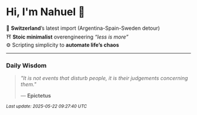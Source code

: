# Hi, I'm Nahuel :tiger:

📍 **Switzerland**’s latest import (Argentina-Spain-Sweden detour)  
⛩️ **Stoic minimalist** overengineering *“less is more”*  
⚙️ Scripting simplicity to **automate life’s chaos**

---

### Daily Wisdom
> _"It is not events that disturb people, it is their judgements concerning them."_  
>
> — **Epictetus**

<sub>*Last update: 2025-05-22 09:27:40 UTC*</sub>

